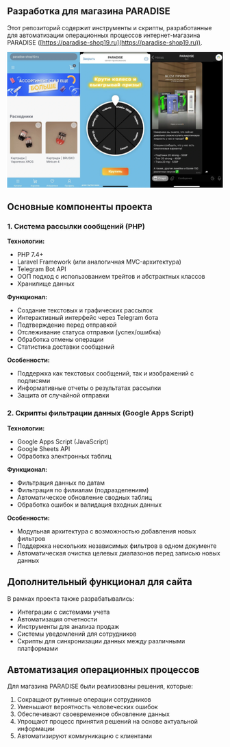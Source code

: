 ## Разработка для магазина PARADISE

Этот репозиторий содержит инструменты и скрипты, разработанные для автоматизации операционных процессов интернет-магазина PARADISE ([https://paradise-shop19.ru](https://paradise-shop19.ru)).

<a href="https://paradise-shop19.ru"><img src="vapeParadise.webp" alt="Vape Paradise"></a>

## Основные компоненты проекта

### 1. Система рассылки сообщений (PHP)

**Технологии:**
- PHP 7.4+
- Laravel Framework (или аналогичная MVC-архитектура)
- Telegram Bot API
- ООП подход с использованием трейтов и абстрактных классов
- Хранилище данных 

**Функционал:**
- Создание текстовых и графических рассылок
- Интерактивный интерфейс через Telegram бота
- Подтверждение перед отправкой
- Отслеживание статуса отправки (успех/ошибка)
- Обработка отмены операции
- Статистика доставки сообщений

**Особенности:**
- Поддержка как текстовых сообщений, так и изображений с подписями
- Информативные отчеты о результатах рассылки
- Защита от случайной отправки

### 2. Скрипты фильтрации данных (Google Apps Script)

**Технологии:**
- Google Apps Script (JavaScript)
- Google Sheets API
- Обработка электронных таблиц

**Функционал:**
- Фильтрация данных по датам
- Фильтрация по филиалам (подразделениям)
- Автоматическое обновление сводных таблиц
- Обработка ошибок и валидация входных данных

**Особенности:**
- Модульная архитектура с возможностью добавления новых фильтров
- Поддержка нескольких независимых фильтров в одном документе
- Автоматическая очистка целевых диапазонов перед записью новых данных

## Дополнительный функционал для сайта

В рамках проекта также разрабатывались:
- Интеграции с системами учета
- Автоматизация отчетности
- Инструменты для анализа продаж
- Системы уведомлений для сотрудников
- Скрипты для синхронизации данных между различными платформами

## Автоматизация операционных процессов

Для магазина PARADISE были реализованы решения, которые:
1. Сокращают рутинные операции сотрудников
2. Уменьшают вероятность человеческих ошибок
3. Обеспечивают своевременное обновление данных
4. Упрощают процесс принятия решений на основе актуальной информации
5. Автоматизируют коммуникацию с клиентами
